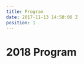 ```yaml
---
title: Program
date: 2017-11-13 14:50:00 Z
position: 1
---
```


#                                                         2018 Program